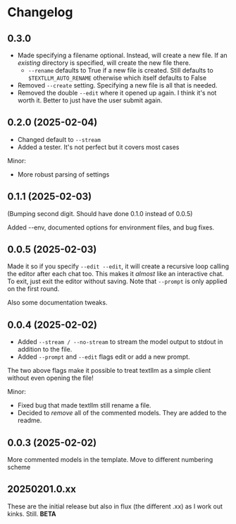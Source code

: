 # Changelog

## 0.3.0

- Made specifying a filename optional. Instead, will create a new file. If an *existing* directory is specified, will create the new file there.
    - `--rename` defaults to True if a new file is created. Still defaults to `$TEXTLLM_AUTO_RENAME` otherwise which itself defaults to False
- Removed `--create` setting. Specifying a new file is all that is needed.
- Removed the double `--edit` where it opened up again. I think it's not worth it. Better to just have the user submit again.

## 0.2.0 (2025-02-04)

- Changed default to `--stream`
- Added a tester. It's not perfect but it covers most cases

Minor:

- More robust parsing of settings

## 0.1.1 (2025-02-03)

(Bumping second digit. Should have done 0.1.0 instead of 0.0.5)

Added --env, documented options for environment files, and bug fixes.

## 0.0.5 (2025-02-03)

Made it so if you specify `--edit --edit`, it will create a recursive loop calling the editor after each chat too. This makes it *almost* like an interactive chat. To exit, just exit the editor without saving. Note that `--prompt` is only applied on the first round.

Also some documentation tweaks.

## 0.0.4 (2025-02-02)

- Added `--stream / --no-stream` to stream the model output to stdout in addition to the file.
- Added `--prompt` and `--edit` flags edit or add a new prompt.

The two above flags make it possible to treat textllm as a simple client without even opening the file!

Minor:

- Fixed bug that made textllm still rename a file.
- Decided to *remove* all of the commented models. They are added to the readme.

## 0.0.3 (2025-02-02)

More commented models in the template. Move to different numbering scheme

## 20250201.0.xx

These are the initial release but also in flux (the different .xx) as I work out kinks. Still. **BETA**
